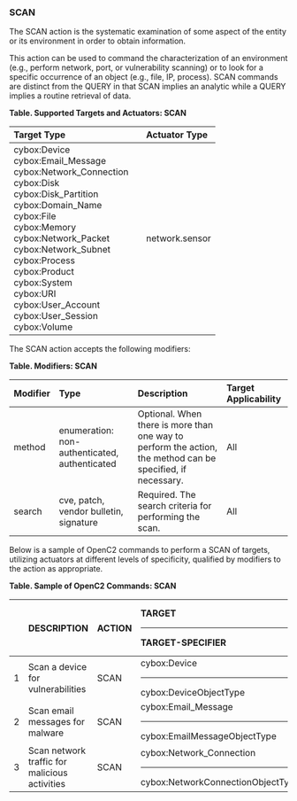 ### SCAN
The SCAN action is the systematic examination of some aspect of the entity or its environment in order to obtain information.

This action can be used to command the characterization of an environment (e.g., perform network, port, or vulnerability scanning) or to look for a specific occurrence of an object (e.g., file, IP, process). SCAN commands are distinct from the QUERY in that SCAN implies an analytic while a QUERY implies a routine retrieval of data.

**Table. Supported Targets and Actuators: SCAN**

| Target Type |  | Actuator Type | 
| :--- | :--- | :--- | 
| cybox:Device<br>cybox:Email_Message<br>cybox:Network_Connection<br>cybox:Disk<br>cybox:Disk_Partition<br>cybox:Domain_Name<br>cybox:File<br>cybox:Memory<br>cybox:Network_Packet<br>cybox:Network_Subnet<br>cybox:Process<br>cybox:Product<br>cybox:System<br>cybox:URI<br>cybox:User_Account<br>cybox:User_Session<br>cybox:Volume |  | network.sensor | 

The SCAN action accepts the following modifiers:

**Table. Modifiers: SCAN**

| Modifier | Type | Description | Target Applicability | 
| :--- | :--- | :--- | :--- | 
| method | enumeration: non-authenticated, authenticated | Optional. When there is more than one way to perform the action, the method can be specified, if necessary. | All | 
| search | cve, patch, vendor bulletin, signature | Required. The search criteria for performing the scan. | All | 

Below is a sample of OpenC2 commands to perform a SCAN of targets, utilizing actuators at different levels of specificity, qualified by modifiers to the action as appropriate.

**Table. Sample of OpenC2 Commands: SCAN**

|  | DESCRIPTION | ACTION | TARGET<hr>TARGET-SPECIFIER | ACTUATOR<hr>ACTUATOR-SPECIFIER | MODIFIER | 
| :--- | :--- | :--- | :--- | :--- | :--- | 
| 1 | Scan a device for vulnerabilities | SCAN | cybox:Device<hr>cybox:DeviceObjectType | network.sensor<hr>(optional) | search = CVE | 
| 2 | Scan email messages for malware | SCAN | cybox:Email_Message<hr>cybox:EmailMessageObjectType | network.sensor<hr>(optional) | search = malware signature | 
| 3 | Scan network traffic for malicious activities | SCAN | cybox:Network_Connection<hr>cybox:NetworkConnectionObjectType | network.sensor<hr>(optional) | search = network signature | 

